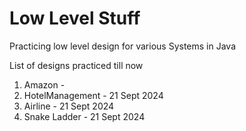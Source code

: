 # Low Level Stuff

Practicing low level design for various Systems in Java

List of designs practiced till now

1. Amazon - 
2. HotelManagement - 21 Sept 2024
3. Airline - 21 Sept 2024 
4. Snake Ladder - 21 Sept 2024  